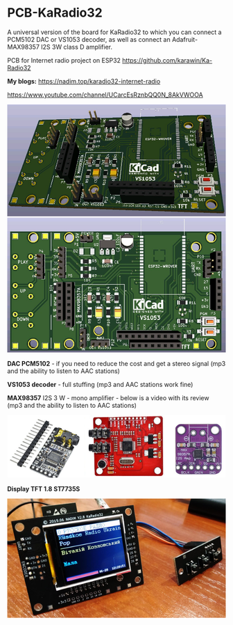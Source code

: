 # PCB-KaRadio32
A universal version of the board for KaRadio32 to which you can connect a PCM5102 DAC or VS1053 decoder, as well as connect an Adafruit-MAX98357 I2S 3W class D amplifier.

PCB for Internet radio project on ESP32
https://github.com/karawin/Ka-Radio32

**My blogs:**
https://nadim.top/karadio32-internet-radio

https://www.youtube.com/channel/UCarcEsRznbQQ0N_8AkVWOOA

![alt text](images/pcb_kr_v5_02.jpg "PCB-KaRadio32")
![alt text](images/pcb_kr_v5_01.jpg "PCB-KaRadio32")

**DAC PCM5102** - if you need to reduce the cost and get a stereo signal (mp3 and the ability to listen to AAC stations)

**VS1053 decoder** - full stuffing (mp3 and AAC stations work fine)

**MAX98357** I2S 3 W - mono amplifier - below is a video with its review (mp3 and the ability to listen to AAC stations)

![alt text](images/vs1053.jpg "PCB-KaRadio32")

**Display TFT 1.8 ST7735S**

![alt text](images/krv2v9.jpg "PCB-KaRadio32")
